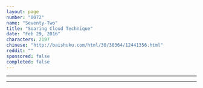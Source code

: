 ```yaml
---
layout: page
number: "0072"
name: "Seventy-Two"
title: "Soaring Cloud Technique"
date: "Feb 29, 2016"
characters: 2197
chinese: "http://baishuku.com/html/30/30364/12441356.html"
reddit: ""
sponsored: false
completed: false
---
```




- - -
- - -
